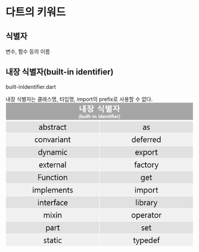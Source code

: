 # 다트의 키워드

## 식별자
변수, 함수 등의 이름

## 내장 식별자(built-in identifier) 
built-inIdentifier.dart

내장 식별자는 클래스명, 타입명, import의 prefix로 사용할 수 없다.
![img.png](imgforREADME/img.png)
##
